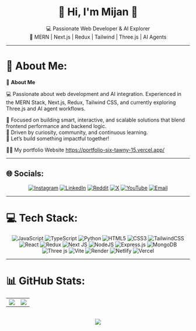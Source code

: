 <div align="center">

# 💫 Hi, I'm Mijan 👋  
💻 Passionate Web Developer & AI Explorer  
🎯 MERN | Next.js | Redux | Tailwind | Three.js | AI Agents

</div>

---

# 💫 About Me:
📌 **About Me**  

💻 Passionate about web development and AI integration. Experienced in the MERN Stack, Next.js, Redux, Tailwind CSS, and currently exploring Three.js and AI agent workflows.  

🧠 Focused on building smart, interactive, and scalable solutions that blend frontend performance and backend logic.  
🎯 Driven by curiosity, community, and continuous learning.  
🌟 Let’s build something impactful together!

👨‍💻 My portfolio Website <a>https://portfolio-six-tawny-15.vercel.app/</a>

---

## 🌐 Socials:
<div align="center">

[![Instagram](https://img.shields.io/badge/Instagram-%23E4405F.svg?logo=Instagram&logoColor=white)](https://instagram.com/mijanur6tr) 
[![LinkedIn](https://img.shields.io/badge/LinkedIn-%230077B5.svg?logo=linkedin&logoColor=white)](https://linkedin.com/in/mijanur-rahman-9508682ba) 
[![Reddit](https://img.shields.io/badge/Reddit-%23FF4500.svg?logo=Reddit&logoColor=white)](https://reddit.com/user/mijanur6tr) 
[![X](https://img.shields.io/badge/X-black.svg?logo=X&logoColor=white)](https://x.com/mijanur6tr) 
[![YouTube](https://img.shields.io/badge/YouTube-%23FF0000.svg?logo=YouTube&logoColor=white)](https://youtube.com/@DecodeWithMijan) 
[![Email](https://img.shields.io/badge/Email-D14836?logo=gmail&logoColor=white)](mailto:mijanur6tr123@gmail.com) 

</div>

---

# 💻 Tech Stack:

<div align="center">

![JavaScript](https://img.shields.io/badge/javascript-%23323330.svg?style=for-the-badge&logo=javascript&logoColor=%23F7DF1E) 
![TypeScript](https://img.shields.io/badge/typescript-%23007ACC.svg?style=for-the-badge&logo=typescript&logoColor=white) 
![Python](https://img.shields.io/badge/python-3670A0?style=for-the-badge&logo=python&logoColor=ffdd54) 
![HTML5](https://img.shields.io/badge/html5-%23E34F26.svg?style=for-the-badge&logo=html5&logoColor=white) 
![CSS3](https://img.shields.io/badge/css3-%231572B6.svg?style=for-the-badge&logo=css3&logoColor=white) 
![TailwindCSS](https://img.shields.io/badge/tailwindcss-%2338B2AC.svg?style=for-the-badge&logo=tailwind-css&logoColor=white)  
![React](https://img.shields.io/badge/react-%2320232a.svg?style=for-the-badge&logo=react&logoColor=%2361DAFB) 
![Redux](https://img.shields.io/badge/redux-%23593d88.svg?style=for-the-badge&logo=redux&logoColor=white) 
![Next JS](https://img.shields.io/badge/Next-black?style=for-the-badge&logo=next.js&logoColor=white) 
![NodeJS](https://img.shields.io/badge/node.js-6DA55F?style=for-the-badge&logo=node.js&logoColor=white) 
![Express.js](https://img.shields.io/badge/express.js-%23404d59.svg?style=for-the-badge&logo=express&logoColor=%2361DAFB) 
![MongoDB](https://img.shields.io/badge/MongoDB-%234ea94b.svg?style=for-the-badge&logo=mongodb&logoColor=white)  
![Three js](https://img.shields.io/badge/threejs-black?style=for-the-badge&logo=three.js&logoColor=white) 
![Vite](https://img.shields.io/badge/vite-%23646CFF.svg?style=for-the-badge&logo=vite&logoColor=white) 
![Render](https://img.shields.io/badge/Render-%46E3B7.svg?style=for-the-badge&logo=render&logoColor=white) 
![Netlify](https://img.shields.io/badge/netlify-%23000000.svg?style=for-the-badge&logo=netlify&logoColor=#00C7B7) 
![Vercel](https://img.shields.io/badge/vercel-%23000000.svg?style=for-the-badge&logo=vercel&logoColor=white)

</div>

---

# 📊 GitHub Stats:

<div align="center">
<table>
  <tr>
    <td><img src="https://github-readme-stats.vercel.app/api?username=mijanur6tr&theme=dark&hide_border=false&include_all_commits=true&count_private=false" /></td>
    <td><img src="https://nirzak-streak-stats.vercel.app/?user=mijanur6tr&theme=dark&hide_border=false" /></td>
  </tr>
</table>

<br/>
<img src="https://github-readme-stats.vercel.app/api/top-langs/?username=mijanur6tr&theme=dark&hide_border=false&layout=compact" />

</div>
